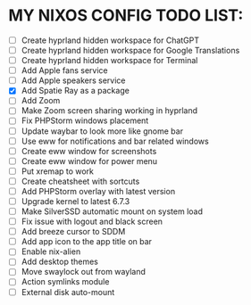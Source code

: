 # MY NIXOS CONFIG TODO LIST:

- [ ] Create hyprland hidden workspace for ChatGPT
- [ ] Create hyprland hidden workspace for Google Translations
- [ ] Create hyprland hidden workspace for Terminal
- [ ] Add Apple fans service
- [ ] Add Apple speakers service
- [x] Add Spatie Ray as a package
- [ ] Add Zoom
- [ ] Make Zoom screen sharing working in hyprland
- [ ] Fix PHPStorm windows placement
- [ ] Update waybar to look more like gnome bar
- [ ] Use eww for notifications and bar related windows
- [ ] Create eww window for screenshots
- [ ] Create eww window for power menu
- [ ] Put xremap to work
- [ ] Create cheatsheet with sortcuts
- [ ] Add PHPStorm overlay with latest version
- [ ] Upgrade kernel to latest 6.7.3
- [ ] Make SilverSSD automatic mount on system load
- [ ] Fix issue with logout and black screen
- [ ] Add breeze cursor to SDDM
- [ ] Add app icon to the app title on bar
- [ ] Enable nix-alien
- [ ] Add desktop themes
- [ ] Move swaylock out from wayland
- [ ] Action symlinks module
- [ ] External disk auto-mount
